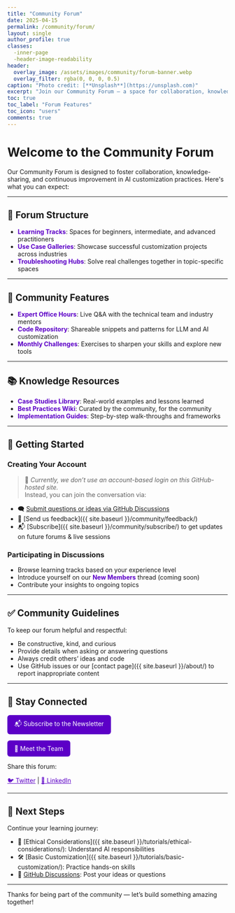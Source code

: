 ```yaml
---
title: "Community Forum"
date: 2025-04-15
permalink: /community/forum/
layout: single
author_profile: true  
classes:
  -inner-page
  -header-image-readability
header:
  overlay_image: /assets/images/community/forum-banner.webp
  overlay_filter: rgba(0, 0, 0, 0.5)
caption: "Photo credit: [**Unsplash**](https://unsplash.com)"
excerpt: "Join our Community Forum — a space for collaboration, knowledge-sharing, and advancing AI customization together."
toc: true
toc_label: "Forum Features"
toc_icon: "users"
comments: true
---
```


# Welcome to the Community Forum

Our Community Forum is designed to foster collaboration, knowledge-sharing, and continuous improvement in AI customization practices. Here's what you can expect:

---

## 🧱 Forum Structure

- <span style="color:#5c00c7;">**Learning Tracks**</span>: Spaces for beginners, intermediate, and advanced practitioners  
- <span style="color:#5c00c7;">**Use Case Galleries**</span>: Showcase successful customization projects across industries  
- <span style="color:#5c00c7;">**Troubleshooting Hubs**</span>: Solve real challenges together in topic-specific spaces  

---

## 🌟 Community Features

- <span style="color:#5c00c7;">**Expert Office Hours**</span>: Live Q&A with the technical team and industry mentors  
- <span style="color:#5c00c7;">**Code Repository**</span>: Shareable snippets and patterns for LLM and AI customization  
- <span style="color:#5c00c7;">**Monthly Challenges**</span>: Exercises to sharpen your skills and explore new tools  

---

## 📚 Knowledge Resources

- <span style="color:#5c00c7;">**Case Studies Library**</span>: Real-world examples and lessons learned  
- <span style="color:#5c00c7;">**Best Practices Wiki**</span>: Curated by the community, for the community  
- <span style="color:#5c00c7;">**Implementation Guides**</span>: Step-by-step walk-throughs and frameworks  

---

## 🚀 Getting Started

### Creating Your Account

> 🔐 *Currently, we don’t use an account-based login on this GitHub-hosted site.*  
> Instead, you can join the conversation via:

- 🗨️ [Submit questions or ideas via GitHub Discussions](https://github.com/sednabcn/ai-llm-blog/discussions)  
- 💬 [Send us feedback]({{ site.baseurl }}/community/feedback/)  
- 📬 [Subscribe]({{ site.baseurl }}/community/subscribe/) to get updates on future forums & live sessions

### Participating in Discussions

- Browse learning tracks based on your experience level  
- Introduce yourself on our <span style="color:#5c00c7;">**New Members**</span> thread (coming soon)  
- Contribute your insights to ongoing topics  

---

## ✅ Community Guidelines

To keep our forum helpful and respectful:

- Be constructive, kind, and curious  
- Provide details when asking or answering questions  
- Always credit others’ ideas and code  
- Use GitHub issues or our [contact page]({{ site.baseurl }}/about/) to report inappropriate content

---

## 📨 Stay Connected

<p>
  <a href="{{ site.baseurl }}/community/subscribe/" 
     style="display:inline-block; background:#5c00c7; color:white; padding:10px 16px; text-decoration:none; border-radius:6px;">
     📬 <span style="color:white;">Subscribe to the Newsletter</span>
  </a>
</p>

<p>
  <a href="{{ site.baseurl }}/about/" 
     style="display:inline-block; background:#5c00c7; color:white; padding:10px 16px; text-decoration:none; border-radius:6px;">
     👥 <span style="color:white;">Meet the Team</span>
  </a>
</p>

<p>Share this forum:</p>
<a href="https://twitter.com/intent/tweet?url={{ site.url }}{{ page.url }}&text=Join our AI Customization Forum!" target="_blank" style="color:#5c00c7;">🐦 Twitter</a> |
<a href="https://www.linkedin.com/sharing/share-offsite/?url={{ site.url }}{{ page.url }}" target="_blank" style="color:#5c00c7;">💼 LinkedIn</a>

---

## 🎯 Next Steps

Continue your learning journey:

- 📘 [Ethical Considerations]({{ site.baseurl }}/tutorials/ethical-considerations/): Understand AI responsibilities  
- 🛠️ [Basic Customization]({{ site.baseurl }}/tutorials/basic-customization/): Practice hands-on skills  
- 🔗 [GitHub Discussions](https://github.com/sednabcn/ai-llm-blog/discussions): Post your ideas or questions  

---
 
Thanks for being part of the community — let’s build something amazing together!
